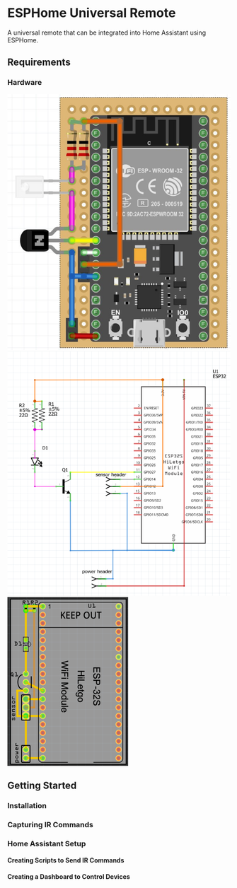 # ESPHome Universal Remote
A universal remote that can be integrated into Home Assistant using ESPHome.

## Requirements

### Hardware

![perfboard](perfboard.png)
![schematics](schematics.png)
![pcb](pcb.png)

## Getting Started

### Installation

### Capturing IR Commands

### Home Assistant Setup

#### Creating Scripts to Send IR Commands

#### Creating a Dashboard to Control Devices
